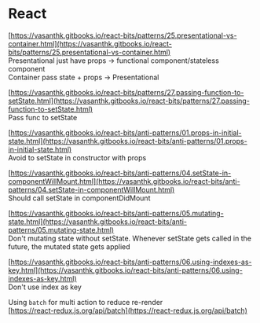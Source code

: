# React

[https://vasanthk.gitbooks.io/react-bits/patterns/25.presentational-vs-container.html](https://vasanthk.gitbooks.io/react-bits/patterns/25.presentational-vs-container.html)  
Presentational just have props -&gt; functional component/stateless component  
Container pass state + props -&gt; Presentational

[https://vasanthk.gitbooks.io/react-bits/patterns/27.passing-function-to-setState.html](https://vasanthk.gitbooks.io/react-bits/patterns/27.passing-function-to-setState.html)  
Pass func to setState

[https://vasanthk.gitbooks.io/react-bits/anti-patterns/01.props-in-initial-state.html](https://vasanthk.gitbooks.io/react-bits/anti-patterns/01.props-in-initial-state.html)  
Avoid to setState in constructor with props  
  
[https://vasanthk.gitbooks.io/react-bits/anti-patterns/04.setState-in-componentWillMount.html](https://vasanthk.gitbooks.io/react-bits/anti-patterns/04.setState-in-componentWillMount.html)  
Should call setState in componentDidMount  
  
[https://vasanthk.gitbooks.io/react-bits/anti-patterns/05.mutating-state.html](https://vasanthk.gitbooks.io/react-bits/anti-patterns/05.mutating-state.html)  
Don't mutating state without setState. Whenever setState gets called in the future, the mutated state gets applied

[https://vasanthk.gitbooks.io/react-bits/anti-patterns/06.using-indexes-as-key.html](https://vasanthk.gitbooks.io/react-bits/anti-patterns/06.using-indexes-as-key.html)  
Don't use index as key

Using `batch` for multi action to reduce re-render  
[https://react-redux.js.org/api/batch](https://react-redux.js.org/api/batch)

